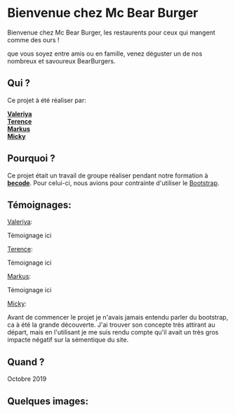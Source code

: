 # Bienvenue chez Mc Bear Burger

Bienvenue chez Mc Bear Burger, les restaurents pour ceux qui mangent comme des ours !   

que vous soyez entre amis ou en famille, venez déguster un de nos nombreux et savoureux BearBurgers. 

## Qui ?

Ce projet à été réaliser par:

[__Valeriya__](https://github.com/ValeriyaKozlova)  
[__Terence__](https://github.com/terencehecq)  
[__Markus__](https://github.com/emilemarkus)  
[__Micky__](https://github.com/MickyCompanie)  

## Pourquoi ?

Ce projet était un travail de groupe réaliser pendant notre formation à [__becode__](https://www.becode.org/index_fr.html). Pour celui-ci, nous avions pour contrainte d'utiliser le [Bootstrap](https://getbootstrap.com/).  

## Témoignages:  
[Valeriya](https://github.com/ValeriyaKozlova):  

Témoignage ici


[Terence](https://github.com/terencehecq):  

Témoignage ici


[Markus](https://github.com/emilemarkus):  

Témoignage ici

[Micky](https://github.com/MickyCompanie):  

Avant de commencer le projet je n'avais jamais entendu parler du bootstrap, ca à été la grande découverte. J'ai trouver son concepte très attirant au départ, mais en l'utilisant je me suis rendu compte qu'il avait un très gros impacte négatif sur la sémentique du site.

## Quand ?

Octobre 2019

## Quelques images: